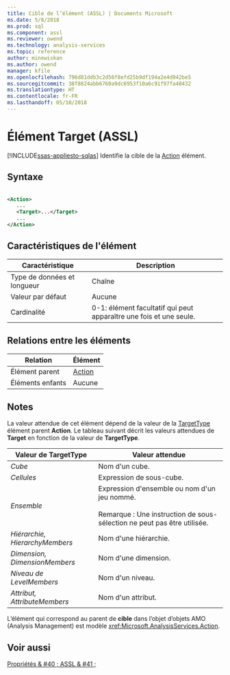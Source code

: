 ```yaml
---
title: Cible de l’élément (ASSL) | Documents Microsoft
ms.date: 5/8/2018
ms.prod: sql
ms.component: assl
ms.reviewer: owend
ms.technology: analysis-services
ms.topic: reference
author: minewiskan
ms.author: owend
manager: kfile
ms.openlocfilehash: 796d81ddb3c2d56f8efd25b9df194a2e4d942be5
ms.sourcegitcommit: 38f8824abb6760a9dc6953f10a6c91f97fa48432
ms.translationtype: HT
ms.contentlocale: fr-FR
ms.lasthandoff: 05/10/2018
---
```

# <a name="target-element-assl"></a>Élément Target (ASSL)
[!INCLUDE[ssas-appliesto-sqlas](../../../includes/ssas-appliesto-sqlas.md)]
  Identifie la cible de la [Action](../../../analysis-services/scripting/objects/action-element-assl.md) élément.  
  
## <a name="syntax"></a>Syntaxe  
  
```xml  
  
<Action>  
   ...  
   <Target>...</Target>  
   ...  
</Action>  
```  
  
## <a name="element-characteristics"></a>Caractéristiques de l'élément  
  
|Caractéristique|Description|  
|--------------------|-----------------|  
|Type de données et longueur|Chaîne|  
|Valeur par défaut|Aucune|  
|Cardinalité|0-1: élément facultatif qui peut apparaître une fois et une seule.|  
  
## <a name="element-relationships"></a>Relations entre les éléments  
  
|Relation|Élément|  
|------------------|-------------|  
|Élément parent|[Action](../../../analysis-services/scripting/objects/action-element-assl.md)|  
|Éléments enfants|Aucune|  
  
## <a name="remarks"></a>Notes  
 La valeur attendue de cet élément dépend de la valeur de la [TargetType](../../../analysis-services/scripting/properties/targettype-element-assl.md) élément parent **Action**. Le tableau suivant décrit les valeurs attendues de **Target** en fonction de la valeur de **TargetType**.  
  
|Valeur de TargetType|Valeur attendue|  
|----------------------|--------------------|  
|*Cube*|Nom d'un cube.|  
|*Cellules*|Expression de sous-cube.|  
|*Ensemble*|Expression d'ensemble ou nom d'un jeu nommé.<br /><br /> Remarque : Une instruction de sous-sélection ne peut pas être utilisée.|  
|*Hiérarchie, HierarchyMembers*|Nom d'une hiérarchie.|  
|*Dimension, DimensionMembers*|Nom d'une dimension.|  
|*Niveau de LevelMembers*|Nom d'un niveau.|  
|*Attribut, AttributeMembers*|Nom d'un attribut.|  
  
 L’élément qui correspond au parent de **cible** dans l’objet d’objets AMO (Analysis Management) est modèle <xref:Microsoft.AnalysisServices.Action>.  
  
## <a name="see-also"></a>Voir aussi  
 [Propriétés & #40 ; ASSL & #41 ;](../../../analysis-services/scripting/properties/properties-assl.md)  
  
  
